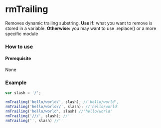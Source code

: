 # rmTrailing
Removes dynamic trailing substring.
__Use if:__ 
what you want to remove is stored
in a variable.
__Otherwise:__ 
you may want to use .replace() or 
a more specific module


### How to use

#### Prerequisite
None

### Example
```javascript
var slash = '/';

rmTrailing('hello/world/', slash); //'hello/world',
rmTrailing('hello/world//', slash); //'hello/world'
rmTrailing('hello/world', slash) //'hello/world'
rmTrailing('///', slash); //''
rmTrailing('', slash) //''
```

